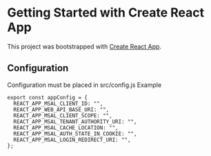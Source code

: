 # Getting Started with Create React App

This project was bootstrapped with [Create React App](https://github.com/facebook/create-react-app).

## Configuration
Configuration must be placed in
src/config.js
Example

```
export const appConfig = {
  REACT_APP_MSAL_CLIENT_ID: "",
  REACT_APP_WEB_API_BASE_URI: "",
  REACT_APP_MSAL_CLIENT_SCOPE: "",
  REACT_APP_MSAL_TENANT_AUTHORITY_URI: "",
  REACT_APP_MSAL_CACHE_LOCATION: "",
  REACT_APP_MSAL_AUTH_STATE_IN_COOKIE: "",
  REACT_APP_MSAL_LOGIN_REDIRECT_URI: "",
};
```